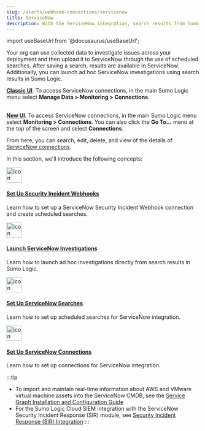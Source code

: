 ```yaml
---
slug: /alerts/webhook-connections/servicenow
title: ServiceNow
description: With the ServiceNow integration, search results from Sumo Logic can be uploaded to your organization's ServiceNow account.
---
```


import useBaseUrl from '@docusaurus/useBaseUrl';

Your org can use collected data to investigate issues across your deployment and then upload it to ServiceNow through the use of scheduled searches. After saving a search, results are available in ServiceNow. Additionally, you can launch ad hoc ServiceNow investigations using search results in Sumo Logic.

[**Classic UI**](/docs/get-started/sumo-logic-ui-classic). To access ServiceNow connections, in the main Sumo Logic menu select **Manage Data > Monitoring > Connections**. 

<br/>[**New UI**](/docs/get-started/sumo-logic-ui). To access ServiceNow connections, in the main Sumo Logic menu select **Monitoring > Connections**. You can also click the **Go To...** menu at the top of the screen and select **Connections**. 

From here, you can search, edit, delete, and view of the details of [ServiceNow connections](/docs/alerts/webhook-connections/servicenow/).

In this section, we'll introduce the following concepts:

<div className="box-wrapper">
<div className="box smallbox card">
  <div className="container">
  <a href="/docs/alerts/webhook-connections/servicenow/set-up-security-incident-webhook"><img src={useBaseUrl('img/icons/security/security-capabilities.png')} alt="icon" width="40"/><h4>Set Up Security Incident Webhooks</h4></a>
  <p>Learn how to set up a ServiceNow Security Incident Webhook connection and create scheduled searches.</p>
  </div>
</div>
<div className="box smallbox card">
  <div className="container">
  <a href="/docs/alerts/webhook-connections/servicenow/launch-investigations"><img src={useBaseUrl('img/icons/search.png')} alt="icon" width="40"/><h4>Launch ServiceNow Investigations</h4></a>
  <p>Learn how to launch ad hoc investigations directly from search results in Sumo Logic.</p>
  </div>
</div>
<div className="box smallbox card">
  <div className="container">
  <a href="/docs/alerts/webhook-connections/servicenow/set-up-searches"><img src={useBaseUrl('img/icons/operations/automated-detection.png')} alt="icon" width="40"/><h4>Set Up ServiceNow Searches</h4></a>
  <p>Learn how to set up scheduled searches for ServiceNow integration.</p>
  </div>
</div>
<div className="box smallbox card">
  <div className="container">
  <a href="/docs/alerts/webhook-connections/servicenow/set-up-connections"><img src={useBaseUrl('img/icons/operations/microservices.png')} alt="icon" width="40"/><h4>Set Up ServiceNow Connections</h4></a>
  <p>Learn how to set up connections for ServiceNow integration.</p>
  </div>
</div>
</div>

:::tip
* To import and maintain real-time information about AWS and VMware virtual machine assets into the ServiceNow CMDB, see the [Service Graph Installation and Configuration Guide](https://store.servicenow.com/appStoreAttachments.do?sys_id=d06467ab1bdab4d051a62132604bcb5e)
* For the Sumo Logic Cloud SIEM integration with the ServiceNow Security Incident Response (SIR) module, see [Security Incident Response (SIR) Integration](../../../cse/integrations/security-incident-response-integration.md)
:::
